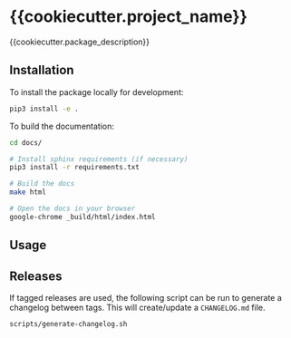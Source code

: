# {{cookiecutter.project_name}}

{{cookiecutter.package_description}}

## Installation

To install the package locally for development:

```bash
pip3 install -e .
```

To build the documentation:

```bash
cd docs/

# Install sphinx requirements (if necessary)
pip3 install -r requirements.txt

# Build the docs
make html

# Open the docs in your browser
google-chrome _build/html/index.html
```

## Usage

## Releases

If tagged releases are used, the following script can be run to generate a changelog between tags. This will create/update a `CHANGELOG.md` file.

```bash
scripts/generate-changelog.sh
```
